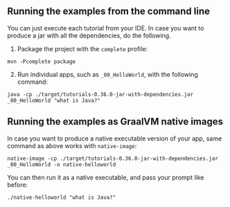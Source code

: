 ## Running the examples from the command line

You can just execute each tutorial from your IDE. In case you want to produce a jar with all the dependencies, do the following.

1. Package the project with the `complete` profile:

```shell
mvn -Pcomplete package
```
2. Run individual apps, such as `_00_HelloWorld`, with the following command:

```shell
java -cp ./target/tutorials-0.36.0-jar-with-dependencies.jar _00_HelloWorld "what is Java?"
```

## Running the examples as GraalVM native images

In case you want to produce a native executable version of your app, same command as above works with `native-image`:

```shell
native-image -cp ./target/tutorials-0.36.0-jar-with-dependencies.jar _00_HelloWorld -o native-helloworld

```

You can then run it as a native executable, and pass your prompt like before:

```shell
./native-helloworld "what is Java?"
```